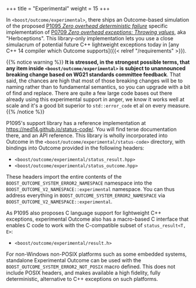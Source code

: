 +++
title = "Experimental"
weight = 15
+++

In `<boost/outcome/experimental>`, there ships an Outcome-based simulation of
the proposed [P1095 *Zero overhead deterministic failure*](https://wg21.link/P1095)
specific implementation of [P0709 *Zero overhead exceptions: Throwing values*](http://wg21.link/P0709), aka "Herbceptions". This library-only implementation lets you use a close simulacrum
of potential future C++ lightweight exceptions today in [any C++ 14 compiler
which Outcome supports]({{< relref "/requirements" >}}).

{{% notice warning %}}
<b>It is stressed, in the strongest possible terms, that any item inside
`<boost/outcome/experimental>` is subject to unannounced breaking change based
on WG21 standards committee feedback</b>. That said, the chances are high
that most of those breaking changes will be to naming rather than to
fundamental semantics, so you can upgrade with a bit of find and replace.
There are quite a few large code bases out there
already using this experimental support in anger, we know it works well
at scale and it's a good bit superior to `std::error_code` et al on every
measure.
{{% /notice %}}

P1095's support library has a reference implementation at https://ned14.github.io/status-code/.
You will find terse documentation there, and an API reference.
This library is wholly incorporated into Outcome in the `<boost/outcome/experimental/status-code>`
directory, with bindings into Outcome provided in the following headers:

- `<boost/outcome/experimental/status_result.hpp>`
- `<boost/outcome/experimental/status_outcome.hpp>`

These headers import the entire contents of the `BOOST_OUTCOME_SYSTEM_ERROR2_NAMESPACE`
namespace into the `BOOST_OUTCOME_V2_NAMESPACE::experimental` namespace. You
can thus address everything in `BOOST_OUTCOME_SYSTEM_ERROR2_NAMESPACE` via
`BOOST_OUTCOME_V2_NAMESPACE::experimental`.

As P1095 also proposes C language support for lightweight C++ exceptions,
experimental Outcome also has a macro-based C interface that enables C
code to work with the C-compatible subset of `status_result<T, E>`:

- `<boost/outcome/experimental/result.h>`

For non-Windows non-POSIX platforms such as some embedded systems, standalone
Experimental Outcome can be used with the `BOOST_OUTCOME_SYSTEM_ERROR2_NOT_POSIX` macro
defined. This does not include POSIX headers, and makes available a high fidelity,
fully deterministic, alternative to C++ exceptions on such platforms.
